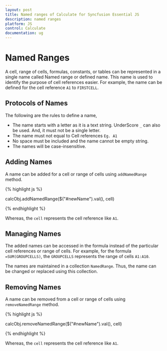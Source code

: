 ```yaml
---
layout: post
title: Named ranges of Calculate for Syncfusion Essential JS
description: named ranges
platform: JS
control: Calculate
documentation: ug
---
```


# Named Ranges

A cell, range of cells, formulas, constants, or tables can be represented in a single name called Named range or defined name. This name is used to identify the purpose of cell references easier. For example, the name can be defined for the cell reference `A1` to `FIRSTCELL`.

## Protocols of Names

  The following are the rules to define a name,

  * The name starts with a letter as it is a text string. UnderScore `_` can also be used. And, it must not be a single letter.
  * The name must not equal to Cell references `Eg. A1`
  * No space must be included and the name cannot be empty string.
  * The names will be case-insensitive.
  
## Adding Names

A name can be added for a cell or range of cells using `addNamedRange` method. 

{% highlight js %}

calcObj.addNamedRange($("#newName").val(), cell)

{% endhighlight %}



Whereas, the `cell` represents the cell reference like `A1`.

## Managing Names

The added names can be accessed in the formula instead of the particular cell references or range of cells. For example, for the formula `=SUM(GROUPCELLS)`, the `GROUPCELLS` represents the range of cells `A1:A10`.



The names are maintained in a collection `NamedRange`. Thus, the name can be changed or replaced using this collection.



## Removing Names

A name can be removed from a cell or range of cells using `removeNamedRange` method. 

{% highlight js %}

calcObj.removeNamedRange($("#newName").val(), cell)

{% endhighlight %}



Whereas, the `cell` represents the cell reference like `A1`.

